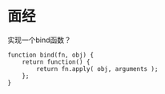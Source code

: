 面经
====
实现一个bind函数？
````
function bind(fn, obj) {
    return function() {
        return fn.apply( obj, arguments );
    };
} 
````